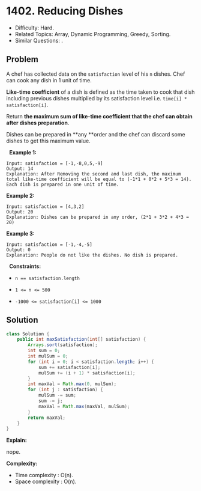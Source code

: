 # 1402. Reducing Dishes

- Difficulty: Hard.
- Related Topics: Array, Dynamic Programming, Greedy, Sorting.
- Similar Questions: .

## Problem

A chef has collected data on the ```satisfaction``` level of his ```n``` dishes. Chef can cook any dish in 1 unit of time.

**Like-time coefficient** of a dish is defined as the time taken to cook that dish including previous dishes multiplied by its satisfaction level i.e. ```time[i] * satisfaction[i]```.

Return **the maximum sum of **like-time coefficient** that the chef can obtain after dishes preparation**.

Dishes can be prepared in **any **order and the chef can discard some dishes to get this maximum value.

 
**Example 1:**

```
Input: satisfaction = [-1,-8,0,5,-9]
Output: 14
Explanation: After Removing the second and last dish, the maximum total like-time coefficient will be equal to (-1*1 + 0*2 + 5*3 = 14).
Each dish is prepared in one unit of time.
```

**Example 2:**

```
Input: satisfaction = [4,3,2]
Output: 20
Explanation: Dishes can be prepared in any order, (2*1 + 3*2 + 4*3 = 20)
```

**Example 3:**

```
Input: satisfaction = [-1,-4,-5]
Output: 0
Explanation: People do not like the dishes. No dish is prepared.
```

 
**Constraints:**


	
- ```n == satisfaction.length```
	
- ```1 <= n <= 500```
	
- ```-1000 <= satisfaction[i] <= 1000```



## Solution

```java
class Solution {
    public int maxSatisfaction(int[] satisfaction) {
        Arrays.sort(satisfaction);
        int sum = 0;
        int mulSum = 0;
        for (int i = 0; i < satisfaction.length; i++) {
            sum += satisfaction[i];
            mulSum += (i + 1) * satisfaction[i];
        }
        int maxVal = Math.max(0, mulSum);
        for (int j : satisfaction) {
            mulSum -= sum;
            sum -= j;
            maxVal = Math.max(maxVal, mulSum);
        }
        return maxVal;
    }
}
```

**Explain:**

nope.

**Complexity:**

* Time complexity : O(n).
* Space complexity : O(n).
